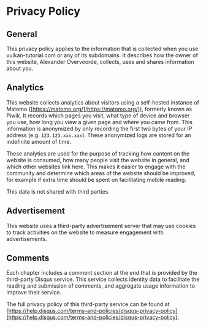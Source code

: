 # Privacy Policy

## General

This privacy policy applies to the information that is collected when you use vulkan-tutorial.com or any of its subdomains. It describes how the owner of this website, Alexander Overvoorde, collects, uses and shares information about you.

## Analytics

This website collects analytics about visitors using a self-hosted instance of Matomo ([https://matomo.org/](https://matomo.org/)), formerly known as Piwik. It records which pages you visit, what type of device and browser you use, how long you view a given page and where you came from. This information is anonymized by only recording the first two bytes of your IP address (e.g. `123.123.xxx.xxx`). These anonymized logs are stored for an indefinite amount of time.

These analytics are used for the purpose of tracking how content on the website is consumed, how many people visit the website in general, and which other websites link here. This makes it easier to engage with the community and determine which areas of the website should be improved, for example if extra time should be spent on facilitating mobile reading.

This data is not shared with third parties.

## Advertisement

This website uses a third-party advertisement server that may use cookies to track activities on the website to measure engagement with advertisements.

## Comments

Each chapter includes a comment section at the end that is provided by the third-party Disqus service. This service collects identity data to facilitate the reading and submission of comments, and aggregate usage information to improve their service.

The full privacy policy of this third-party service can be found at [https://help.disqus.com/terms-and-policies/disqus-privacy-policy](https://help.disqus.com/terms-and-policies/disqus-privacy-policy).